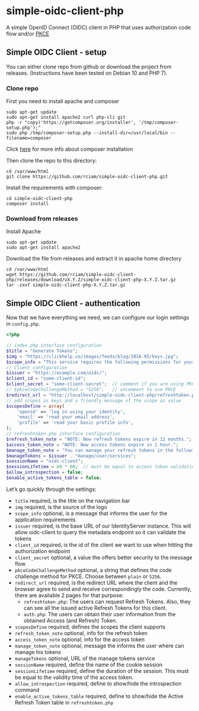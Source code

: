 # simple-oidc-client-php

A simple OpenID Connect (OIDC) client in PHP that uses authorization code flow
and/or [PKCE](https://tools.ietf.org/html/rfc7636)

## Simple OIDC Client - setup

You can either clone repo from github or download the project from releases.
(Instructions have been tested on Debian 10 and PHP 7).

### Clone repo

First you need to install apache and composer

```shell
sudo apt-get update
sudo apt-get install apache2 curl php-cli git
php -r "copy('https://getcomposer.org/installer', '/tmp/composer-setup.php');"
sudo php /tmp/composer-setup.php --install-dir=/usr/local/bin --filename=composer
```

Click [here](https://getcomposer.org/doc/00-intro.md#installation-linux-unix-macos)
for more info about composer installation

Then clone the repo to this directory:

```shell
cd /var/www/html
git clone https://github.com/rciam/simple-oidc-client-php.git
```

Install the requirements with composer:

```shell
cd simple-oidc-client-php
composer install
```

### Download from releases

Install Apache

```shell
sudo apt-get update
sudo apt-get install apache2
```

Download the file from releases and extract it in apache home directory

```shell
cd /var/www/html
wget https://github.com/rciam/simple-oidc-client-php/releases/download/vX.Y.Z/simple-oidc-client-php-X.Y.Z.tar.gz
tar -zxvf simple-oidc-client-php-X.Y.Z.tar.gz
```

## Simple OIDC Client - authentication

Now that we have everything we need, we can configure our login settings in
`config.php`.

```php
<?php

// index.php interface configuration
$title = "Generate Tokens";
$img = "https://clickhelp.co/images/feeds/blog/2016.05/keys.jpg";
$scope_info = "This service requires the following permissions for your account:";
// Client configuration
$issuer = "https://example.com/oidc/";
$client_id = "some-client-id";
$client_secret = "some-client-secret";  // comment if you are using PKCE
// $pkceCodeChallengeMethod = "S256";   // uncomment to use PKCE
$redirect_url = "http://localhost/simple-oidc-client-php/refreshtoken.php";
// add scopes as keys and a friendly message of the scope as value
$scopesDefine = array(
    'openid' => 'log in using your identity',
    'email' => 'read your email address',
    'profile' => 'read your basic profile info',
);
// refreshtoken.php interface configuration
$refresh_token_note = "NOTE: New refresh tokens expire in 12 months.";
$access_token_note = "NOTE: New access tokens expire in 1 hour.";
$manage_token_note = "You can manage your refresh tokens in the following link: ";
$manageTokens = $issuer . "manage/user/services";
$sessionName = "oidc-client";
$sessionLifetime = 60 * 60;  // must be equal to access token validation time in seconds
$allow_introspection = false;
$enable_active_tokens_table = false;
```

Let’s go quickly through the settings:

* `title` required, is the title on the navigation bar
* `img` required, is the source of the logo
* `scope_info` optional, is a message that informs the user for the application
  requirements
* `issuer` required, is the base URL of our IdentityServer instance. This will
  allow oidc-client to query the metadata endpoint so it can validate the tokens
* `client_id` required, is the id of the client we want to use when hitting the
  authorization endpoint
* `client_secret` optional, a value the offers better security to the message
  flow
* `pkceCodeChallengeMethod` optional, a string that defines the code challenge
  method for PKCE. Choose between `plain` or `S256`.
* `redirect_url` required, is the redirect URL where the client and the browser
  agree to send and receive correspondingly the code. Currently, there are
  available 2 pages for that purpose:
  * `refreshtoken.php`: The users can request Refresh Tokens. Also, they can
    see all the issued active Refresh Tokens for this client.
  * `auth.php`: The users can obtain their user information from the obtained
    Access (and Refresh) Token.
* `scopesDefine` required, defines the scopes the client supports
* `refresh_token_note` optional, info for the refresh token
* `access_token_note` optional, info for the access token
* `manage_token_note` optional, message the informs the user where can manage
  his tokens
* `manageTokens` optional, URL of the manage tokens service
* `sessionName` required, define the name of the cookie session
* `sessionLifetime` required, define the duration of the session. This must be
  equal to the validity time of the access token.
* `allow_introspection` required, define to show/hide the introspection command
* `enable_active_tokens_table` required, define to show/hide the Active Refresh
  Token table in `refreshtoken.php`
